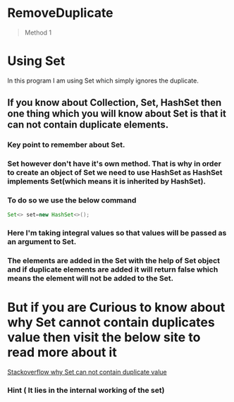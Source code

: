 # RemoveDuplicate
> Method 1
# Using Set
In this program I am using Set which simply ignores the duplicate.

## If you know about Collection, Set, HashSet then one thing which you will know about Set is that it can not contain duplicate elements. 
### Key point to remember about Set.
### Set however don't have it's own method. That is why in order to create an object of Set we need to use HashSet as HashSet implements Set(which means it is inherited by HashSet).
### To do so we use the below command

```Java
Set<> set=new HashSet<>();
```
### Here I'm taking integral values so that values will be passed as an argument to Set.
### The elements are added in the Set with the help of Set object and if duplicate elements are added it will return false which means the element will not be added to the Set. 

# But if you are Curious to know about why Set cannot contain duplicates value then visit the below site to read more about it

[Stackoverflow why Set can not contain duplicate value](https://stackoverflow.com/questions/20870879/why-set-is-not-allowed-duplicate-value-which-kind-of-mechanism-used-behind-them)

### Hint ( It lies in the internal working of the set)
